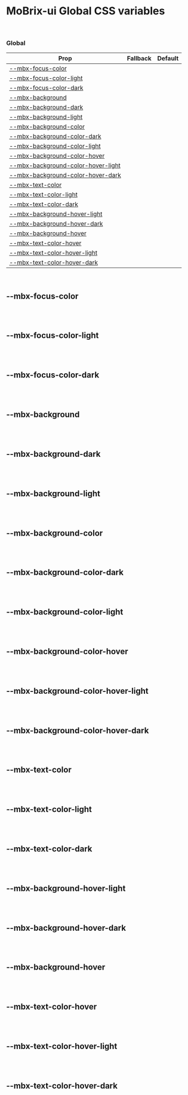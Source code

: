 # MoBrix-ui Global CSS variables

<br>

### Global

| Prop                                                                    | Fallback | Default |
| ----------------------------------------------------------------------- | -------- | ------- |
| [--mbx-focus-color](#mbx-focus-color)                                   |          |         |
| [--mbx-focus-color-light](#mbx-focus-color-light)                       |          |         |
| [--mbx-focus-color-dark](#mbx-focus-color-dark)                         |          |         |
| [--mbx-background](#mbx-background)                                     |          |         |
| [--mbx-background-dark](#mbx-background-dark)                           |          |         |
| [--mbx-background-light](#mbx-background-light)                         |          |         |
| [--mbx-background-color](#mbx-background-color)                         |          |         |
| [--mbx-background-color-dark](#mbx-background-color-dark)               |          |         |
| [--mbx-background-color-light](#mbx-background-color-light)             |          |         |
| [--mbx-background-color-hover](#mbx-background-color-hover)             |          |         |
| [--mbx-background-color-hover-light](#mbx-background-color-hover-light) |          |         |
| [--mbx-background-color-hover-dark](#mbx-background-color-hover-dark)   |          |         |
| [--mbx-text-color](#mbx-text-color)                                     |          |         |
| [--mbx-text-color-light](#mbx-text-color-light)                         |          |         |
| [--mbx-text-color-dark](#mbx-text-color-dark)                           |          |         |
| [--mbx-background-hover-light](#mbx-background-hover-light)             |          |         |
| [--mbx-background-hover-dark](#mbx-background-hover-dark)               |          |         |
| [--mbx-background-hover](#mbx-background-hover)                         |          |         |
| [--mbx-text-color-hover](#mbx-text-color-hover)                         |          |         |
| [--mbx-text-color-hover-light](#mbx-text-color-hover-light)             |          |         |
| [--mbx-text-color-hover-dark](#mbx-text-color-hover-dark)               |          |         |

<br>

## --mbx-focus-color

<br>

<br>

## --mbx-focus-color-light

<br>

<br>

## --mbx-focus-color-dark

<br>

<br>

## --mbx-background

<br>

<br>

## --mbx-background-dark

<br>

<br>

## --mbx-background-light

<br>

<br>

## --mbx-background-color

<br>

<br>

## --mbx-background-color-dark

<br>

<br>

## --mbx-background-color-light

<br>

<br>

## --mbx-background-color-hover

<br>

<br>

## --mbx-background-color-hover-light

<br>

<br>

## --mbx-background-color-hover-dark

<br>

<br>

## --mbx-text-color

<br>

<br>

## --mbx-text-color-light

<br>

<br>

## --mbx-text-color-dark

<br>

<br>

## --mbx-background-hover-light

<br>

<br>

## --mbx-background-hover-dark

<br>

<br>

## --mbx-background-hover

<br>

<br>

## --mbx-text-color-hover

<br>

<br>

## --mbx-text-color-hover-light

<br>

<br>

## --mbx-text-color-hover-dark

<br>
